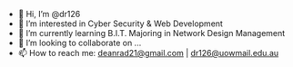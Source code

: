 - 👋 Hi, I’m @dr126
- 👀 I’m interested in Cyber Security & Web Development
- 🌱 I’m currently learning B.I.T. Majoring in Network Design Management
- 💞️ I’m looking to collaborate on ...
- 📫 How to reach me: deanrad21@gmail.com | dr126@uowmail.edu.au

<!---
dr126/dr126 is a ✨ special ✨ repository because its `README.md` (this file) appears on your GitHub profile.
You can click the Preview link to take a look at your changes.
--->
